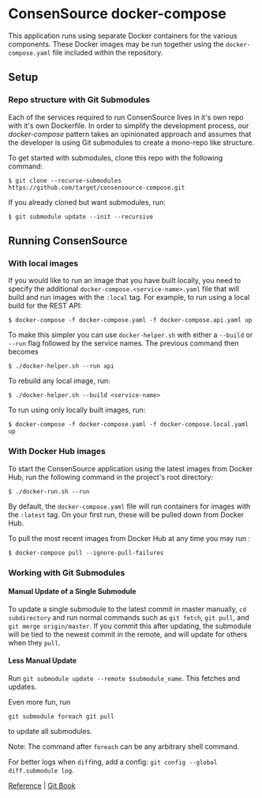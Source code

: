 # ConsenSource docker-compose

This application runs using separate Docker containers for the various components. These Docker images may be run together using the `docker-compose.yaml` file included within the repository.

## Setup

### Repo structure with Git Submodules

Each of the services required to run ConsenSource lives in it's own repo with it's own Dockerfile. In order to simplify the development process, our _docker-compose_ pattern takes an opinionated approach and assumes that the developer is using Git submodules to create a mono-repo like structure.

To get started with submodules, clone this repo with the following command:

```
$ git clone --recurse-submodules https://github.com/target/consensource-compose.git
```

If you already cloned but want submodules, run:

```
$ git submodule update --init --recursive
```

## Running ConsenSource

### With local images

If you would like to run an image that you have built locally, you need to specify the additional `docker-compose.<service-name>.yaml` file that will build and run images with the `:local` tag. For example, to run using a local build for the REST API:

```
$ docker-compose -f docker-compose.yaml -f docker-compose.api.yaml up
```

To make this simpler you can use `docker-helper.sh` with either a `--build` or `--run` flag followed by the service names. The previous command then becomes

```
$ ./docker-helper.sh --run api
```

To rebuild any local image, run:

```
$ ./docker-helper.sh --build <service-name>
```

To run using only locally built images, run:

```
$ docker-compose -f docker-compose.yaml -f docker-compose.local.yaml up
```

### With Docker Hub images

To start the ConsenSource application using the latest images from Docker Hub, run the following command in the project's root directory:

```
$ ./docker-run.sh --run
```

By default, the `docker-compose.yaml` file will run containers for images with the `:latest` tag. On your first run, these will be pulled down from Docker Hub.  

To pull the most recent images from Docker Hub at any time you may run :

```
$ docker-compose pull --ignore-pull-failures
```

### Working with Git Submodules

#### Manual Update of a Single Submodule

To update a single submodule to the latest commit in master manually, `cd subdirectory` and run normal commands such as `git fetch`, `git pull`, and `git merge origin/master`. If you commit this after updating, the submodule
will be tied to the newest commit in the remote, and will update for others when they `pull`.

#### Less Manual Update

Run `git submodule update --remote $submodule_name`. This fetches and updates.

Even more fun, run

```
git submodule foreach git pull
```

to update all submodules.

Note: The command after `foreach` can be any arbitrary shell command.

For better logs when `diff`ing, add a config: `git config --global diff.submodule log`.

[Reference](https://git-scm.com/docs/git-submodule) |
[Git Book](https://git-scm.com/book/en/v2/Git-Tools-Submodules)
